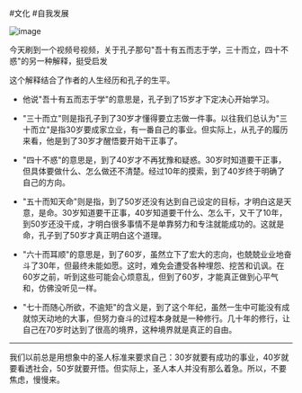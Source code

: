 #文化 #自我发展

![image](https://img.md2card.com/2025-05-13/1747144341859-clipboard-image.png)

  

今天刷到一个视频号视频，关于孔子那句"吾十有五而志于学，三十而立，四十不惑"的另一种解释，挺受启发

这个解释结合了作者的人生经历和孔子的生平。

- 他说"吾十有五而志于学"的意思是，孔子到了15岁才下定决心开始学习。

- "三十而立"则是指孔子到了30岁才懂得要立志做一件事。以往我们总认为"三十而立"是指30岁要成家立业，有一番自己的事业。但实际上，从孔子的履历来看，他是到了30岁才醒悟要开始干正事了。

- "四十不惑"的意思是，到了40岁才不再犹豫和疑惑。30岁时知道要干正事，但具体要做什么、怎么做还不清楚。经过10年的摸索，到了40岁终于明确了自己的方向。

- "五十而知天命"则是指，到了50岁还没有达到自己设定的目标，才明白这是天意，是命。30岁知道要干正事，40岁知道要干什么、怎么干，又干了10年，到50岁还没干成，才明白很多事情不是单靠努力和专注就能成功的。这就是命，孔子到了50岁才真正明白这个道理。

- "六十而耳顺"的意思是，到了60岁，虽然立下了宏大的志向，也兢兢业业地奋斗了30年，但最终未能如愿。这时，难免会遭受各种埋怨、挖苦和讥讽。在60岁之前，听到这些可能会心烦意乱，但到了60岁，才能真正做到心平气和，仿佛没听见一样。

- "七十而随心所欲，不逾矩"的含义是，到了这个年纪，虽然一生中可能没有成就惊天动地的大事，但努力奋斗的过程本身就是一种修行。几十年的修行，让自己在70岁时达到了很高的境界，这种境界就是真正的自由。

---
我们以前总是用想象中的圣人标准来要求自己：30岁就要有成功的事业，40岁就要看透社会，50岁就要开悟。但实际上，圣人本人并没有那么着急。所以，不要焦虑，慢慢来。